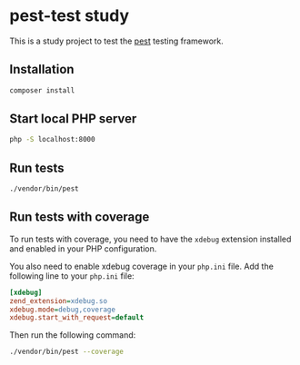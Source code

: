 # pest-test study

This is a study project to test the [pest](https://pestphp.com/) testing framework.

## Installation

```bash
composer install
```

## Start local PHP server
```bash
php -S localhost:8000
```

## Run tests

```bash
./vendor/bin/pest
```

## Run tests with coverage
To run tests with coverage, you need to have the `xdebug` extension installed and enabled in your PHP configuration.

You also need to enable xdebug coverage in your `php.ini` file. Add the following line to your `php.ini` file:

```ini
[xdebug]
zend_extension=xdebug.so
xdebug.mode=debug,coverage
xdebug.start_with_request=default
```

Then run the following command:


```bash
./vendor/bin/pest --coverage
```
